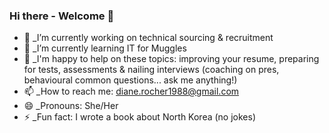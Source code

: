 ### Hi there - Welcome 👋


- 🔭  _I’m currently working on technical sourcing & recruitment
- 🌱  _I’m currently learning IT for Muggles
- 💬  _I'm happy to help on these topics: improving your resume, preparing for tests, assessments & nailing interviews (coaching on pres, behavioural common questions... ask me anything!) 
- 📫  _How to reach me: diane.rocher1988@gmail.com
- 😄  _Pronouns: She/Her
- ⚡  _Fun fact: I wrote a book about North Korea (no jokes)

